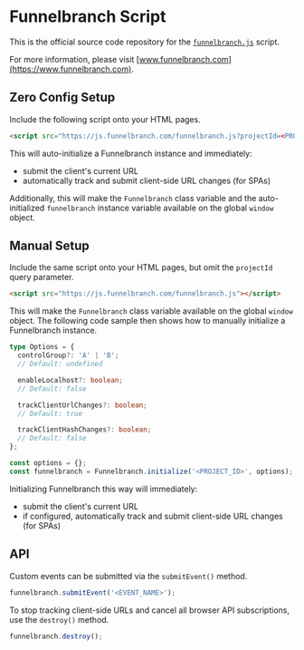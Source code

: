 # Funnelbranch Script

This is the official source code repository for the [`funnelbranch.js`](https://js.funnelbranch.com/funnelbranch.js) script.

For more information, please visit [www.funnelbranch.com](https://www.funnelbranch.com).

## Zero Config Setup

Include the following script onto your HTML pages.

```html
<script src="https://js.funnelbranch.com/funnelbranch.js?projectId=<PROJECT_ID>"></script>
```

This will auto-initialize a Funnelbranch instance and immediately:

- submit the client's current URL
- automatically track and submit client-side URL changes (for SPAs)

Additionally, this will make the `Funnelbranch` class variable and the auto-initialized `funnelbranch` instance variable available on the global `window` object.

## Manual Setup

Include the same script onto your HTML pages, but omit the `projectId` query parameter.

```html
<script src="https://js.funnelbranch.com/funnelbranch.js"></script>
```

This will make the `Funnelbranch` class variable available on the global `window` object.
The following code sample then shows how to manually initialize a Funnelbranch instance.

```ts
type Options = {
  controlGroup?: 'A' | 'B';
  // Default: undefined

  enableLocalhost?: boolean;
  // Default: false

  trackClientUrlChanges?: boolean;
  // Default: true

  trackClientHashChanges?: boolean;
  // Default: false
};

const options = {};
const funnelbranch = Funnelbranch.initialize('<PROJECT_ID>', options);
```

Initializing Funnelbranch this way will immediately:

- submit the client's current URL
- if configured, automatically track and submit client-side URL changes (for SPAs)

## API

Custom events can be submitted via the `submitEvent()` method.

```ts
funnelbranch.submitEvent('<EVENT_NAME>');
```

To stop tracking client-side URLs and cancel all browser API subscriptions, use the `destroy()` method.

```ts
funnelbranch.destroy();
```

